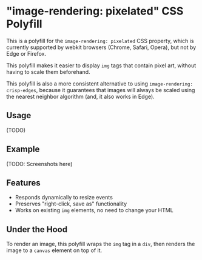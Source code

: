 # "image-rendering: pixelated" CSS Polyfill

This is a polyfill for the `image-rendering: pixelated` CSS property, which is currently supported by webkit browsers (Chrome, Safari, Opera), but not by Edge or Firefox.

This polyfill makes it easier to display `img` tags that contain pixel art, without having to scale them beforehand.

This polyfill is also a more consistent alternative to using `image-rendering: crisp-edges`, because it guarantees that images will always be scaled using the nearest neighbor algorithm (and, it also works in Edge).

## Usage

(TODO)

## Example

(TODO: Screenshots here)

## Features

* Responds dynamically to resize events
* Preserves "right-click, save as" functionality
* Works on existing `img` elements, no need to change your HTML

## Under the Hood

To render an image, this polyfill wraps the `img` tag in a `div`, then renders the image to a `canvas` element on top of it.
